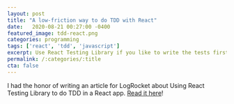 ```yaml
---
layout: post
title: "A low-friction way to do TDD with React"
date:   2020-08-21 00:27:00 -0400
featured_image: tdd-react.png
categories: programming
tags: ['react', 'tdd', 'javascript']
excerpt: Use React Testing Library if you like to write the tests first.
permalink: /:categories/:title
cta: false
---
```


I had the honor of writing an article for LogRocket about Using
React Testing Library to do TDD in a React app.
[Read it here](https://blog.logrocket.com/a-low-friction-way-to-do-tdd-with-react/)!
